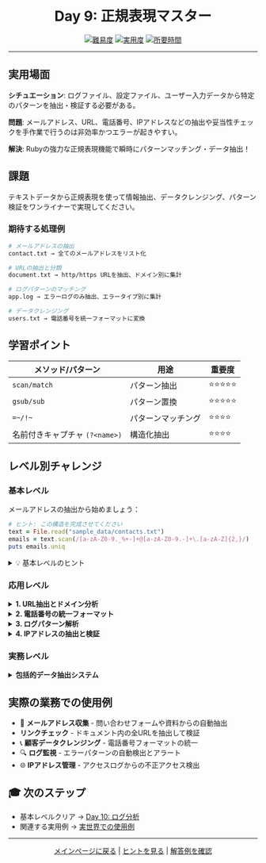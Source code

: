<div align="center">

# Day 9: 正規表現マスター

[![難易度](https://img.shields.io/badge/難易度-中級-orange?style=flat-square)](#)
[![実用度](https://img.shields.io/badge/実用度-⭐⭐⭐⭐-yellow?style=flat-square)](#)
[![所要時間](https://img.shields.io/badge/所要時間-35分-blue?style=flat-square)](#)

</div>

---

## 実用場面

**シチュエーション**: ログファイル、設定ファイル、ユーザー入力データから特定のパターンを抽出・検証する必要がある。

**問題**: メールアドレス、URL、電話番号、IPアドレスなどの抽出や妥当性チェックを手作業で行うのは非効率かつエラーが起きやすい。

**解決**: Rubyの強力な正規表現機能で瞬時にパターンマッチング・データ抽出！

## 課題

テキストデータから正規表現を使って情報抽出、データクレンジング、パターン検証をワンライナーで実現してください。

### 期待する処理例
```bash
# メールアドレスの抽出
contact.txt → 全てのメールアドレスをリスト化

# URLの抽出と分類
document.txt → http/https URLを抽出、ドメイン別に集計

# ログパターンのマッチング
app.log → エラーログのみ抽出、エラータイプ別に集計

# データクレンジング
users.txt → 電話番号を統一フォーマットに変換
```

## 学習ポイント

| メソッド/パターン | 用途 | 重要度 |
|-----------------|------|--------|
| `scan/match` | パターン抽出 | ⭐⭐⭐⭐⭐ |
| `gsub/sub` | パターン置換 | ⭐⭐⭐⭐⭐ |
| `=~/!~` | パターンマッチング | ⭐⭐⭐⭐ |
| 名前付きキャプチャ `(?<name>)` | 構造化抽出 | ⭐⭐⭐⭐ |

## レベル別チャレンジ

### 基本レベル
メールアドレスの抽出から始めましょう：

```ruby
# ヒント: この構造を完成させてください
text = File.read("sample_data/contacts.txt")
emails = text.scan(/[a-zA-Z0-9._%+-]+@[a-zA-Z0-9.-]+\.[a-zA-Z]{2,}/)
puts emails.uniq
```

<details>
<summary>💡 基本レベルのヒント</summary>

- `scan` メソッドでマッチする全パターンを配列で取得
- メールアドレスパターン: `ユーザー名@ドメイン名.TLD`
- `uniq` で重複を除去

</details>

### 応用レベル

<details>
<summary><strong>1. URL抽出とドメイン分析</strong></summary>

```ruby
# URLを抽出してドメイン別に集計
text = File.read("sample_data/document.txt")
urls = text.scan(%r{https?://[^\s<>"]+})
domains = urls.map { |url| url[%r{https?://([^/]+)}, 1] }
             .group_by(&:itself)
             .transform_values(&:size)
puts domains
```

**学習ポイント**: URLパターン、ドメイン抽出、集計処理

</details>

<details>
<summary><strong>2. 電話番号の統一フォーマット</strong></summary>

```ruby
# 様々な形式の電話番号を統一フォーマットに変換
text = File.read("sample_data/contacts.txt")
normalized = text.gsub(/(\d{3})[-.\s]?(\d{4})[-.\s]?(\d{4})/, '\1-\2-\3')
puts normalized
```

**学習ポイント**: キャプチャグループ、置換パターン

</details>

<details>
<summary><strong>3. ログパターン解析</strong></summary>

```ruby
# エラーログのみ抽出してエラータイプ別に集計
logs = File.readlines("sample_data/app.log")
errors = logs.select { |line| line =~ /ERROR|FATAL/ }
error_types = errors.map { |line| line[/\[(.*?)\]/, 1] }
                   .compact
                   .group_by(&:itself)
                   .transform_values(&:size)
puts error_types
```

**学習ポイント**: 条件抽出、パターン分類

</details>

<details>
<summary><strong>4. IPアドレスの抽出と検証</strong></summary>

```ruby
# IPv4アドレスを抽出して有効性チェック
text = File.read("sample_data/network.log")
ips = text.scan(/\b(?:[0-9]{1,3}\.){3}[0-9]{1,3}\b/)
valid_ips = ips.select do |ip|
  ip.split('.').all? { |octet| (0..255).include?(octet.to_i) }
end
puts valid_ips.uniq
```

**学習ポイント**: 複雑なパターン、妥当性検証

</details>

### 実務レベル

<details>
<summary><strong>包括的データ抽出システム</strong></summary>

複数のテキストファイルから、メール、URL、電話番号、IPアドレスを一括抽出し、
JSONフォーマットで出力するシステムを実装。重複除去とドメイン別分類も実施。

```ruby
require 'json'

data = {
  emails: [],
  urls: {},
  phones: [],
  ips: []
}

Dir.glob("sample_data/*.txt").each do |file|
  text = File.read(file)

  # メールアドレス抽出
  data[:emails] += text.scan(/[a-zA-Z0-9._%+-]+@[a-zA-Z0-9.-]+\.[a-zA-Z]{2,}/)

  # URL抽出とドメイン別集計
  urls = text.scan(%r{https?://[^\s<>"]+})
  urls.each do |url|
    domain = url[%r{https?://([^/]+)}, 1]
    data[:urls][domain] ||= 0
    data[:urls][domain] += 1
  end

  # 電話番号抽出（統一フォーマット）
  phones = text.scan(/(\d{3})[-.\s]?(\d{4})[-.\s]?(\d{4})/)
  data[:phones] += phones.map { |parts| parts.join('-') }

  # IPアドレス抽出
  data[:ips] += text.scan(/\b(?:[0-9]{1,3}\.){3}[0-9]{1,3}\b/)
end

# 重複除去
data[:emails].uniq!
data[:phones].uniq!
data[:ips].uniq!

puts JSON.pretty_generate(data)
```

</details>

## 実際の業務での使用例

- 📧 **メールアドレス収集** - 問い合わせフォームや資料からの自動抽出
- **リンクチェック** - ドキュメント内の全URLを抽出して検証
- 📞 **顧客データクレンジング** - 電話番号フォーマットの統一
- 🔍 **ログ監視** - エラーパターンの自動検出とアラート
- 🌐 **IPアドレス管理** - アクセスログからの不正アクセス検出

## 🎓 次のステップ

- 基本レベルクリア → [Day 10: ログ分析](../../week4_text_processing/day10_log_analysis/problem.md)
- 関連する実用例 → [実世界での使用例](../../../resources/real_world_examples.md#データ処理分析)

---

<div align="center">

[メインページに戻る](../../../README.md) | [ヒントを見る](hints.md) | [解答例を確認](solution.rb)

</div>
